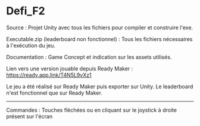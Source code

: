 # Defi_F2
Source :
Projet Unity avec tous les fichiers pour compiler et construire l'exe.

Executable.zip (leaderboard non fonctionnel) :
Tous les fichiers nécessaires à l'exécution du jeu.

Documentation :
Game Concept et indication sur les assets utilisés.

Lien vers une version jouable depuis Ready Maker :
https://ready.app.link/T4N5L9vXz1

Le jeu a été réalisé sur Ready Maker puis exporter sur Unity.
Le leaderboard n'est fonctionnel que sur Ready Maker.

---------------------------------------------------
Commandes :
Touches fléchées ou en cliquant sur le joystick à droite présent sur l'écran
